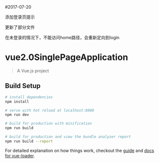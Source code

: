 #2017-07-20

添加登录页提示

更新了部分文件

在未登录的情况下，不能访问home路径，会重新定向到login

# vue2.0SinglePageApplication

> A Vue.js project

## Build Setup

``` bash
# install dependencies
npm install

# serve with hot reload at localhost:8080
npm run dev

# build for production with minification
npm run build

# build for production and view the bundle analyzer report
npm run build --report
```

For detailed explanation on how things work, checkout the [guide](http://vuejs-templates.github.io/webpack/) and [docs for vue-loader](http://vuejs.github.io/vue-loader).
